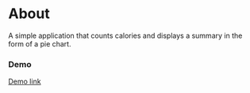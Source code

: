 # About

A simple application that counts calories and displays a summary in the form of a pie chart.

### Demo
[Demo link](https://demo-fit-tracker.netlify.app/)

